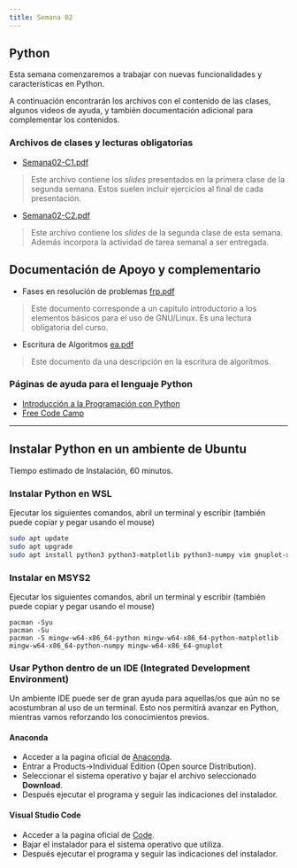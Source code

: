 ```yaml
---
title: Semana 02
---
```

## Python

Esta semana comenzaremos a trabajar con nuevas funcionalidades y características en Python. 

A continuación encontrarán los archivos con el contenido de las clases, algunos videos de ayuda, y también documentación adicional para complementar los contenidos.

### Archivos de clases y lecturas obligatorias

* [Semana02-C1.pdf](/lectures/Semana02-C1.pdf)
> Este archivo contiene los *slides* presentados en la primera clase de la segunda semana. Estos suelen incluir ejercicios al final de cada presentación.
* [Semana02-C2.pdf](/lectures/Semana02-C2.pdf)
> Este archivo contiene los *slides* de la segunda clase de esta semana. Además incorpora la actividad de tarea semanal a ser entregada.

## Documentación de Apoyo y complementario

* Fases en resolución de problemas [frp.pdf](/others/frp.pdf)
> Este documento corresponde a un capítulo introductorio a los elementos básicos para el uso de GNU/Linux. Es una lectura obligatoria del curso.
* Escritura de Algoritmos [ea.pdf](/others/ea.pdf)
> Este documento da una descripción en la escritura de algoritmos.

### Páginas de ayuda para el lenguaje Python

* [Introducción a la Programación con Python](https://www.mclibre.org/consultar/python/index.html)
* [Free Code Camp](https://www.freecodecamp.org/espanol/news/tag/python/)

------

## Instalar Python en un ambiente de Ubuntu

Tiempo estimado de Instalación, 60 minutos.

### Instalar Python en WSL

Ejecutar los siguientes comandos, abril un terminal y escribir (también puede copiar y pegar usando el mouse)

```bash
sudo apt update
sudo apt upgrade
sudo apt install python3 python3-matplotlib python3-numpy vim gnuplot-x11
```

### Instalar en MSYS2

Ejecutar los siguientes comandos, abril un terminal y escribir (también puede copiar y pegar usando el mouse)

    pacman -Syu
    pacman -Su
    pacman -S mingw-w64-x86_64-python mingw-w64-x86_64-python-matplotlib mingw-w64-x86_64-python-numpy mingw-w64-x86_64-gnuplot

### Usar Python dentro de un IDE (Integrated Development Environment)

Un ambiente IDE puede ser de gran ayuda para aquellas/os que aún no se acostumbran al uso de un terminal. Esto nos permitirá avanzar en Python, mientras vamos reforzando los conocimientos previos.

#### Anaconda

* Acceder a la pagina oficial de [Anaconda](https://www.anaconda.com/).
* Entrar a Products->Individual Edition (Open source Distribution).
* Seleccionar el sistema operativo y bajar el archivo seleccionado **Download**.
* Después ejecutar el programa y seguir las indicaciones del instalador.

#### Visual Studio Code

* Acceder a la pagina oficial de [Code](https://code.visualstudio.com/).
* Bajar el instalador para el sistema operativo que utiliza.
* Después ejecutar el programa y seguir las indicaciones del instalador.
